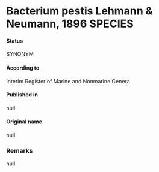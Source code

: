 # Bacterium pestis Lehmann & Neumann, 1896 SPECIES

#### Status
SYNONYM

#### According to
Interim Register of Marine and Nonmarine Genera

#### Published in
null

#### Original name
null

### Remarks
null